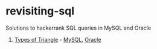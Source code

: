# revisiting-sql

Solutions to hackerrank SQL queries in MySQL and Oracle

1. [Types of Triangle](http://www.letscodethemup.com/sql-types-of-triangle/) -
    [MySQL](mysql/types-of-triangle.sql), [Oracle](oracle/types-of-triangle.sql)
